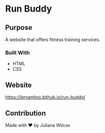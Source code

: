 # Run Buddy

## Purpose
A website that offers fitness training services.

### Built With
* HTML
* CSS

## Website
https://lernantino.bithub.io/run-buddy/

## Contribution
Made with ❤️ by Juliana Wilcox
